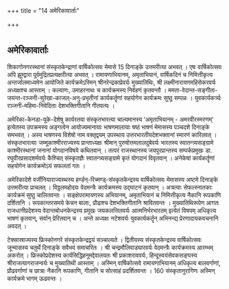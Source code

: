 +++
title = "14       अमेरिकावार्ताः"

+++
# 

## 

## 

## 

## 

## 

## अमेरिकावार्ताः

शिकागोनगरस्थानां संस्कृतकेन्द्राणां वार्षिकोत्सवः मेमासे 15 दिनाङ्के उत्तमरीत्या अभवत् । एषः वार्षिकोत्सवः अपि झूम्द्वारा पूर्वमुद्रितप्रत्यक्षरीत्या अभवत् । रामायणाभियानम्, अमृताभियानं, वार्षिकदिनं च निमित्तीकृत्य अन्तर्जालमाध्यमेन आयोजिते कार्यक्रमेऽस्मिन् श्रीनरेन्द्रकाप्रेवर्यः मुख्यातिथिः, श्री लक्ष्मीनारायणमहिसेकरवर्यः अध्यक्षश्च आस्ताम् । कल्याणः, उमाहरनाथः च कार्यक्रमस्य निर्वहणं कृतवन्तौ । ममता-वेदान्त-सङ्गीता-जयन्त-रञ्जनी-सुरेखा-काजल्-अनु-प्रभृतीनां कार्यकर्तॄणां सहयोगेन कार्यक्रमः सुष्ठु सम्पन्नः । युवकार्यकर्त्र्यः रञ्जनी-महिमा-निवेदिताः देशभक्तिगीतानि गीतवत्यः ।

अमेरिका-केनडा-यूके-देशेषु कार्यरतया संस्कृतभारत्या चाल्यमानस्य ‘अमृताभियानम् - अमरवीरस्मरणम्’ इत्येतस्य उपक्रमस्य अङ्गत्वेन आयोज्यमानायाः भाषणमालायाः षष्ठं भाषणं मेमासस्य पञ्चदशे दिनाङ्के समभवत् । अस्य भाषणस्य विशेषो नाम वक्तृद्वयम् उपस्थाय उत्तरभारतीयदेशभक्तानां स्मारणं कारितवत् । संस्कृतभारत्याः जम्मूकाश्मीरराज्यस्य प्रान्ताध्यक्षः श्रीमान् पुरुषोत्तमलालदुबेवर्यः भारतस्य स्वातन्त्र्यसङ्ग्रामे काश्मीरस्थानां जनानां योगदानविषये कथितवान् । तत्परं राजस्थानस्य जयपुरप्रान्तस्य सम्पर्कप्रमुखः डा. रघुवीरप्रसादशर्मवर्यः कैश्चित् संस्कृतज्ञैः स्वातन्त्र्यसङ्ग्रामे कृतं योगदानं विवृतवान् । अनेकेषां कार्यकर्तॄणां सहयोगेन कार्यक्रमोऽयं सफलतां गतः ।

अमेरिकादेशे वर्जीनियाराज्यस्थस्य हर्ण्डन्-रिच्मण्ड्-संस्कृतकेन्द्रस्य वार्षिकोत्सवः मेमासस्य अष्टमे दिनाङ्के उत्तमरीत्या प्राचलत् । विठ्ठलमहोदयः वेदमन्त्रैः कार्यक्रमस्य उद्घाटनं कृतवान् । अत्रत्याः सेफल्स्नातकाः कार्यक्रमं सुष्ठु चालितवन्तः । सङ्क्षेपरामायणस्य अभियानम्, अमृताभियानं च निमित्तीकृत्य नैकानि रूपकाणि दर्शितानि । रूपकान्तरसमये केचन बालाः, प्रौढाश्च देशभक्तिगीतानि श्रावितवन्तः । मुख्यातिथिरूपेण आगतः राजधानीप्रदेशस्य वेदान्तबोधनकेन्द्रस्य प्रमुखः जयकलत्तिलवर्यः आत्मनिर्भरभारतम् इत्येतं विषयम् अधिकृत्य भाषणं कृतवान्, सर्वान् प्रेरितवान् च । अन्ते अध्यक्षः नटेशवर्यः युवकार्यकर्तॄन् अभिनन्द्य प्रेरणादायकवचनानि अवदत् ।

टेक्सास्राज्यस्य फ्रिस्कोनगरे संस्कृतकेन्द्रद्वयं सञ्चाल्यते । द्वितीयस्य संस्कृतकेन्द्रस्य वार्षिकोत्सवः जून्मासस्य चतुर्थे दिनाङ्के सवैभवं समाचरितः । श्री चन्द्रमौलिवाड्यारवर्यः वेदमन्त्रैः कार्यक्रमस्य आरम्भम् अकरोत् । फ्रिस्कोप्रदेशस्य कार्यसिद्धिहनूमद्देवालयतः श्री प्रकाशराववर्यः, हिन्दूस्वयंसेवकसङ्घस्य श्रीराजत्यागराजन्वर्यः च मुख्यातिथी आस्ताम् । अस्मिन् वार्षिकोत्सवे रामायणाभियानम् अधिकृत्य बालवर्गाणां, प्रौढवर्गाणां च छात्राः नैकानि रूपकाणि, गीतानि च सोत्साहं प्रदर्शितवन्तः । 160 संस्कृतानुरागिणः अस्मिन् कार्यक्रमे भागम् ऊढवन्तः ।



